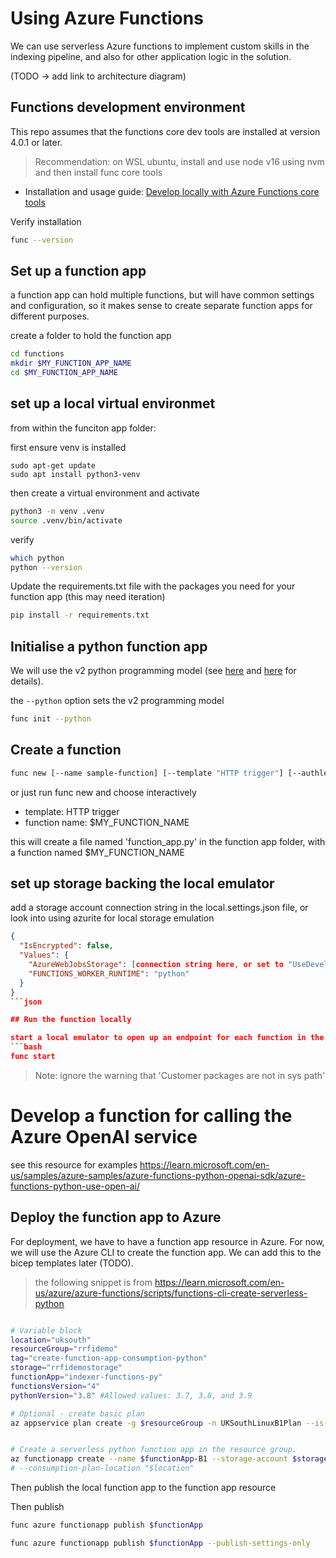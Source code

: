 # Using Azure Functions
We can use serverless Azure functions to implement custom skills in the indexing pipeline, and also for other application logic in the solution. 

(TODO -> add link to architecture diagram)

## Functions development environment

This repo assumes that the functions core dev tools are installed at version 4.0.1 or later. 

> Recommendation: on WSL ubuntu, install and use node v16 using nvm and then install func core tools

- Installation and usage guide: [Develop locally with Azure Functions core tools](https://learn.microsoft.com/en-us/azure/azure-functions/functions-run-local)

Verify installation
```bash
func --version
```

## Set up a function app

a function app can hold multiple functions, but will have common settings and configuration, so it makes sense to create separate function apps for different purposes.

create a folder to hold the function app
```bash
cd functions
mkdir $MY_FUNCTION_APP_NAME
cd $MY_FUNCTION_APP_NAME
```



## set up a local virtual environmet
from within the funciton app folder:

first ensure venv is installed
```
sudo apt-get update
sudo apt install python3-venv

```
then create a virtual environment and activate
```bash
python3 -m venv .venv   
source .venv/bin/activate
```

verify
```bash
which python
python --version
```

Update the requirements.txt file with the packages you need for your function app (this may need iteration)
```bash
pip install -r requirements.txt
```


## Initialise a python function app

We will use the v2 python programming model (see [here](https://techcommunity.microsoft.com/t5/azure-compute-blog/azure-functions-v2-python-programming-model-is-generally/ba-p/3827474) and [here](https://learn.microsoft.com/en-us/azure/azure-functions/create-first-function-cli-python?pivots=python-mode-decorators&tabs=linux%2Cbash%2Cazure-cli) for details).
    
the `--python` option sets the v2 programming model

```bash
func init --python
```


## Create a function

```bash
func new [--name sample-function] [--template "HTTP trigger"] [--authlevel "anonymous"]
```
or just run func new and choose interactively
- template: HTTP trigger
- function name: $MY_FUNCTION_NAME

this will create a file named 'function_app.py' in the function app folder, with a function named $MY_FUNCTION_NAME

## set up storage backing the local emulator
add a storage account connection string in the local.settings.json file, or look into using azurite for local storage emulation

```json
{
  "IsEncrypted": false,
  "Values": {
    "AzureWebJobsStorage": [connection string here, or set to "UseDevelopmentStorage=true" for azurite emulation],
    "FUNCTIONS_WORKER_RUNTIME": "python"
  }
}
```json

## Run the function locally

start a local emulator to open up an endpoint for each function in the function app - so you can trigger the function (for HTTP triggers, for example)
```bash
func start
```
> Note: ignore the warning that 'Customer packages are not in sys path'

# Develop a function for calling the Azure OpenAI service
see this resource for examples
https://learn.microsoft.com/en-us/samples/azure-samples/azure-functions-python-openai-sdk/azure-functions-python-use-open-ai/



## Deploy the function app to Azure
For deployment, we have to have a function app resource in Azure. 
For now, we will use the Azure CLI to create the function app. We can add this to the bicep templates later (TODO).
> the following snippet is from  https://learn.microsoft.com/en-us/azure/azure-functions/scripts/functions-cli-create-serverless-python

```bash

# Variable block
location="uksouth"
resourceGroup="rrfidemo"
tag="create-function-app-consumption-python"
storage="rrfidemostorage"
functionApp="indexer-functions-py"
functionsVersion="4"
pythonVersion="3.8" #Allowed values: 3.7, 3.8, and 3.9

# Optional - create basic plan
az appservice plan create -g $resourceGroup -n UKSouthLinuxB1Plan --is-linux --number-of-workers 1 --sku B1 --location $location


# Create a serverless python function app in the resource group.
az functionapp create --name $functionApp-B1 --storage-account $storage --resource-group $resourceGroup --os-type Linux --runtime python --runtime-version $pythonVersion --functions-version $functionsVersion --plan UKSouthLinuxB1Plan
# --consumption-plan-location "$location"
```



Then publish the local function app to the function app resource


Then publish 
```bash
func azure functionapp publish $functionApp
```

```bash
func azure functionapp publish $functionApp --publish-settings-only
```
